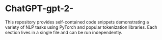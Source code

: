 # ChatGPT-gpt-2-
This repository provides self-contained code snippets demonstrating a variety of NLP tasks using PyTorch and popular tokenization libraries. Each section lives in a single file and can be run independently.
